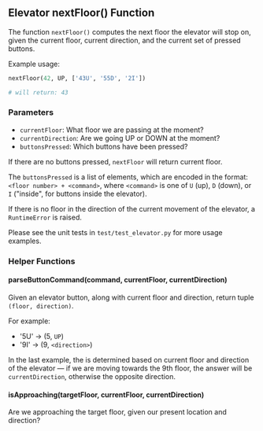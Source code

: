 ## Elevator nextFloor() Function

The function `nextFloor()` computes the next floor the elevator will stop on, given
the current floor, current direction, and the current set of pressed buttons.

Example usage:

```python
nextFloor(42, UP, ['43U', '55D', '2I'])

# will return: 43
```

### Parameters
 - `currentFloor`: What floor we are passing at the moment?
 - `currentDirection`: Are we going UP or DOWN at the moment?
 - `buttonsPressed`: Which buttons have been pressed?

If there are no buttons pressed, `nextFloor` will return current floor.

The `buttonsPressed` is a list of elements, which are 
encoded in the format: `<floor number> + <command>`, 
where `<command>` is one of `U` (up), `D` (down), or `I` ("inside", for buttons inside the elevator). 

If there is no floor in the direction of the current movement of the elevator,
a `RuntimeError` is raised.
 
Please see the unit tests in `test/test_elevator.py` for more usage examples.

### Helper Functions

#### parseButtonCommand(command, currentFloor, currentDirection)
 Given an elevator button, along with current floor and direction,
 return tuple `(floor, direction)`.

 For example:
    
  - '5U' -> (5, `UP`)
  - '9I' -> (9, `<direction>`)

 In the last example, the <direction> is determined based on current
 floor and direction of the elevator — if we are moving towards the 9th floor,
 the answer will be `currentDirection`, otherwise the opposite direction.

#### isApproaching(targetFloor, currentFloor, currentDirection)
Are we approaching the target floor, given our present location and direction?
